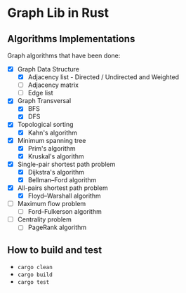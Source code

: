 # Graph Lib in Rust

## Algorithms Implementations

Graph algorithms that have been done: 

- [x] Graph Data Structure
    - [x] Adjacency list - Directed / Undirected  and Weighted        
    - [ ] Adjacency matrix    
    - [ ] Edge list       
- [x] Graph Transversal
    - [x] BFS
    - [x] DFS    
- [x] Topological sorting
    - [x] Kahn's algorithm
- [x] Minimum spanning tree
    - [x] Prim's algorithm
    - [x] Kruskal's algorithm    
- [x] Single-pair shortest path problem
    - [x] Dijkstra's algorithm
    - [x] Bellman–Ford algorithm
- [x] All-pairs shortest path problem
    - [x] Floyd–Warshall algorithm
- [ ] Maximum flow problem
    - [ ] Ford–Fulkerson algorithm
- [ ] Centrality problem
    - [ ] PageRank algorithm
    
## How to build and test
* `cargo clean` 
* `cargo build`
* `cargo test`

